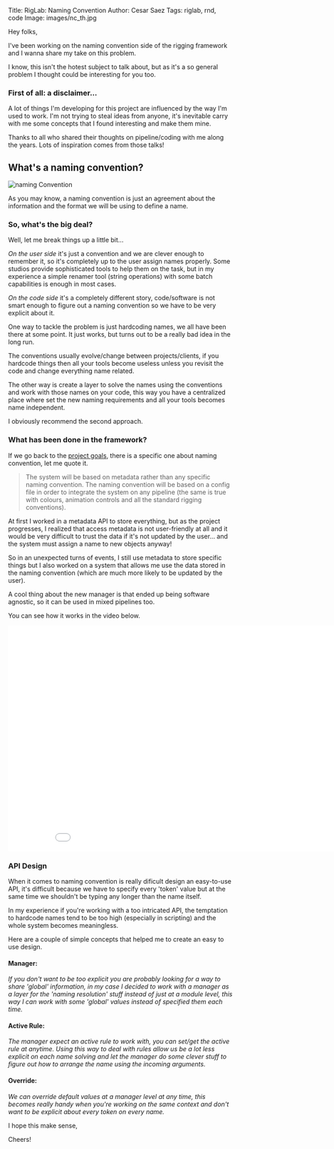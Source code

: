 Title: RigLab: Naming Convention
Author: Cesar Saez
Tags: riglab, rnd, code
Image: images/nc_th.jpg

Hey folks,

I've been working on the naming convention side of the rigging framework
and I wanna share my take on this problem.

I know, this isn't the hotest subject to talk about, but as it's a so
general problem I thought could be interesting for you too.

### First of all: a disclaimer...

A lot of things I'm developing for this project are influenced by the
way I'm used to work. I'm not trying to steal ideas from anyone, it's
inevitable carry with me some concepts that I found interesting and make
them mine.

Thanks to all who shared their thoughts on pipeline/coding with me along
the years. Lots of inspiration comes from those talks!

## What's a naming convention?

![naming Convention]({filename}images/riglab_namingconvention.jpg "Naming Convention")

As you may know, a naming convention is just an agreement about the
information and the format we will be using to define a name.

### So, what's the big deal?

Well, let me break things up a little bit...

*On the user side* it's just a convention and we are clever
enough to remember it, so it's completely up to the user assign names
properly. Some studios provide sophisticated tools to help them on the
task, but in my experience a simple renamer tool (string operations)
with some batch capabilities is enough in most cases.

*On the code side* it's a completely different story,
code/software is not smart enough to figure out a naming convention so
we have to be very explicit about it.

One way to tackle the problem is just hardcoding names, we all have been
there at some point. It just works, but turns out to be a really bad
idea in the long run.

The conventions usually evolve/change between projects/clients, if you
hardcode things then all your tools become useless unless you revisit
the code and change everything name related.

The other way is create a layer to solve the names using the conventions
and work with those names on your code, this way you have a centralized
place where set the new naming requirements and all your tools becomes
name independent.

I obviously recommend the second approach.

### What has been done in the framework?

If we go back to the [project goals][1], there is a specific one about
naming convention, let me quote it.

> The system will be based on metadata rather than any specific naming
> convention. The naming convention will be based on a config file in
> order to integrate the system on any pipeline (the same is true with
> colours, animation controls and all the standard rigging conventions).

At first I worked in a metadata API to store everything, but as the
project progresses, I realized that access metadata is not user-friendly
at all and it would be very difficult to trust the data if it's not
updated by the user... and the system must assign a name to new objects
anyway!

So in an unexpected turns of events, I still use metadata to store
specific things but I also worked on a system that allows me use the
data stored in the naming convention (which are much more likely to be
updated by the user).

A cool thing about the new manager is that ended up being software
agnostic, so it can be used in mixed pipelines too.

You can see how it works in the video below.

<div class="flex-video widescreen">
    <iframe src="//player.vimeo.com/video/57161770?title=0&amp;byline=0&amp;portrait=0" width="900" height="506" frameborder="0" webkitallowfullscreen mozallowfullscreen allowfullscreen></iframe>
</div>

### API Design

When it comes to naming convention is really dificult design an
easy-to-use API, it's difficult because we have to specify every 'token'
value but at the same time we shouldn't be typing any longer than the
name itself.

In my experience if you're working with a too intricated API, the
temptation to hardcode names tend to be too high (especially in
scripting) and the whole system becomes meaningless.

Here are a couple of simple concepts that helped me to create an easy to
use design.

#### Manager:

_If you don't want to be too explicit you are probably looking for a way
to share 'global' information, in my case I decided to work with a
manager as a layer for the 'naming resolution' stuff instead of just at
a module level, this way I can work with some 'global' values instead of
specified them each time._

#### Active Rule:

_The manager expect an active rule to work with, you can set/get the
active rule at anytime. Using this way to deal with rules allow us be a
lot less explicit on each name solving and let the manager do some
clever stuff to figure out how to arrange the name using the incoming
arguments._

#### Override:

_We can override default values at a manager level at any time, this
becomes really handy when you're working on the same context and don't
want to be explicit about every token on every name._

I hope this make sense,

Cheers!

[1]: http://csaez.blogspot.com/2012/11/csriglab-overview.html
